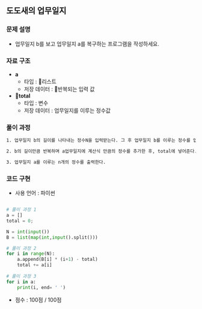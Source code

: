 ## 도도새의 업무일지

### 문제 설명

- 업무일지 b를 보고 업무일지 a를 복구하는 프로그램을 작성하세요.

### 자료 구조

- **a**
    - 타입 : 리스트
    - 저장 데이터 : 반복되는 입력 값
- **total**
    - 타입 : 변수
    - 저장 데이터 : 업무일지를 이루는 정수값

### 풀이 과정

```txt
1. 업무일지 b의 길이를 나타내는 정수N을 입력받는다. 그 후 업무일지 b를 이루는 정수를 입력받는다.

2. b의 길이만큼 반복하며 a업무일지에 계산식 만큼의 정수를 추가한 후, total에 넣어준다.

3. 업무일지 a를 이루는 n개의 정수를 출력한다.


```

### 코드 구현
- 사용 언어 : 파이썬

```python

# 풀이 과정 1
a = []
total = 0;

N = int(input())
B = list(map(int,input().split()))

# 풀이 과정 2
for i in range(N):
    a.append(B[i] * (i+1) - total)
    total += a[i]
    
# 풀이 과정 3
for i in a:
    print(i, end= ' ')

```

- 점수 : 100점 / 100점
